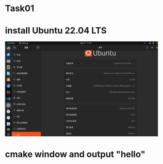 # Task01

# install Ubuntu 22.04 LTS

<img src = "Ubuntu Installed in VM.png">

# cmake window and output "hello"
<p align = center>
<img scr = "CMAKE Generate.png">
<img scr = "Output Hello.png">
